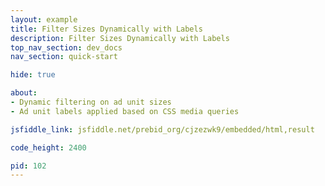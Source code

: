```yaml
---
layout: example
title: Filter Sizes Dynamically with Labels
description: Filter Sizes Dynamically with Labels
top_nav_section: dev_docs
nav_section: quick-start

hide: true

about:
- Dynamic filtering on ad unit sizes
- Ad unit labels applied based on CSS media queries

jsfiddle_link: jsfiddle.net/prebid_org/cjzezwk9/embedded/html,result

code_height: 2400

pid: 102
---
```

